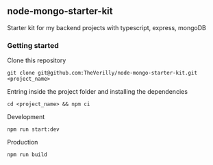 ## node-mongo-starter-kit

Starter kit for my backend projects with typescript, express, mongoDB

### Getting started

Clone this repository
```
git clone git@github.com:TheVerilly/node-mongo-starter-kit.git <project_name>
```

Entring inside the project folder and installing the dependencies
```
cd <project_name> && npm ci
```

Development
```
npm run start:dev
```

Production
```
npm run build
```
